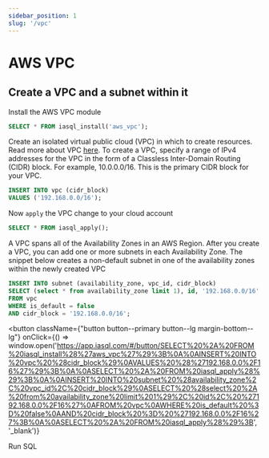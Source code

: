 ```yaml
---
sidebar_position: 1
slug: '/vpc'
---
```


# AWS VPC

## Create a VPC and a subnet within it

Install the AWS VPC module

```sql
SELECT * FROM iasql_install('aws_vpc');
```

Create an isolated virtual public cloud (VPC) in which to create resources. Read more about VPC [here](https://docs.aws.amazon.com/vpc/latest/userguide/configure-your-vpc.html). To create a VPC, specify a range of IPv4 addresses for the VPC in the form of a Classless Inter-Domain Routing (CIDR) block. For example, 10.0.0.0/16. This is the primary CIDR block for your VPC. 

```sql
INSERT INTO vpc (cidr_block)
VALUES ('192.168.0.0/16');
```

Now `apply` the VPC change to your cloud account

```sql
SELECT * FROM iasql_apply();
```

A VPC spans all of the Availability Zones in an AWS Region. After you create a VPC, you can add one or more subnets in each Availability Zone. The snippet below creates a non-default subnet in one of the availability zones within the newly created VPC

```sql
INSERT INTO subnet (availability_zone, vpc_id, cidr_block)
SELECT (select * from availability_zone limit 1), id, '192.168.0.0/16'
FROM vpc
WHERE is_default = false
AND cidr_block = '192.168.0.0/16';
```

<!--- https://www.urlencoder.org/ -->
<button
  className={"button button--primary button--lg margin-bottom--lg"}
  onClick={() => window.open('https://app.iasql.com/#/button/SELECT%20%2A%20FROM%20iasql_install%28%27aws_vpc%27%29%3B%0A%0AINSERT%20INTO%20vpc%20%28cidr_block%29%0AVALUES%20%28%27192.168.0.0%2F16%27%29%3B%0A%0ASELECT%20%2A%20FROM%20iasql_apply%28%29%3B%0A%0AINSERT%20INTO%20subnet%20%28availability_zone%2C%20vpc_id%2C%20cidr_block%29%0ASELECT%20%28select%20%2A%20from%20availability_zone%20limit%201%29%2C%20id%2C%20%27192.168.0.0%2F16%27%0AFROM%20vpc%0AWHERE%20is_default%20%3D%20false%0AAND%20cidr_block%20%3D%20%27192.168.0.0%2F16%27%3B%0A%0ASELECT%20%2A%20FROM%20iasql_apply%28%29%3B', '_blank')}
>
Run SQL
</button>